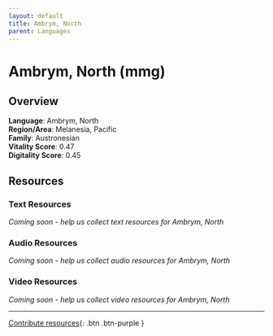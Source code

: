 ```yaml
---
layout: default
title: Ambrym, North
parent: Languages
---
```


# Ambrym, North (mmg)

## Overview

**Language**: Ambrym, North  
**Region/Area**: Melanesia, Pacific  
**Family**: Austronesian  
**Vitality Score**: 0.47  
**Digitality Score**: 0.45  

## Resources

### Text Resources
*Coming soon - help us collect text resources for Ambrym, North*

### Audio Resources
*Coming soon - help us collect audio resources for Ambrym, North*

### Video Resources
*Coming soon - help us collect video resources for Ambrym, North*

---

[Contribute resources](https://fairtrain.github.io/){: .btn .btn-purple }
